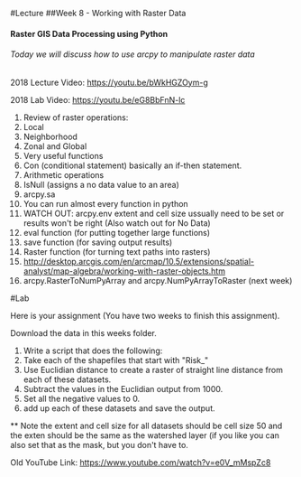 #Lecture
##Week 8 - Working with Raster Data
#### Raster GIS Data Processing using Python
###### Today we will discuss how to use arcpy to manipulate raster data

2018 Lecture Video: https://youtu.be/bWkHGZOym-g

2018 Lab Video: https://youtu.be/eG8BbFnN-lc

1. Review of raster operations:
  1. Local
  2. Neighborhood
  3. Zonal and Global
2. Very useful functions
  1. Con (conditional statement) basically an if-then statement.
  2. Arithmetic operations
  3. IsNull (assigns a no data value to an area)
3. arcpy.sa
  1. You can run almost every function in python
  2. WATCH OUT: arcpy.env extent and cell size ussually need to be set or results won't be right (Also watch out for No Data)
  3. eval function (for putting together large functions)
  4. save function (for saving output results)
  5. Raster function (for turning text paths into rasters)
  6. http://desktop.arcgis.com/en/arcmap/10.5/extensions/spatial-analyst/map-algebra/working-with-raster-objects.htm
  7. arcpy.RasterToNumPyArray and arcpy.NumPyArrayToRaster (next week)

  

#Lab 

Here is your assignment (You have two weeks to finish this assignment).

Download the data in this weeks folder.

1. Write a script that does the following:
  1. Take each of the shapefiles that start with "Risk_"
  2. Use Euclidian distance to create a raster of straight line distance from each of these datasets.
  3. Subtract the values in the Euclidian output from 1000.
  4. Set all the negative values to 0.
  5. add up each of these datasets and save the output.

** Note the extent and cell size for all datasets should be cell size 50 and the exten should be the same as the watershed layer (if you like you can also set that as the mask, but you don't have to.
  
  
Old YouTube Link:  https://www.youtube.com/watch?v=e0V_mMspZc8

  








  




      
      

